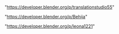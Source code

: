 "https://developer.blender.org/p/translationstudio55"

"https://developer.blender.org/p/Behija"

 
"https://developer.blender.org/p/leona1221"


 
